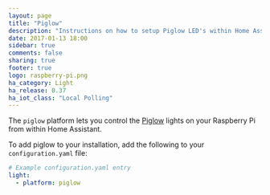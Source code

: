 ```yaml
---
layout: page
title: "Piglow"
description: "Instructions on how to setup Piglow LED's within Home Assistant."
date: 2017-01-13 18:00
sidebar: true
comments: false
sharing: true
footer: true
logo: raspberry-pi.png
ha_category: Light
ha_release: 0.37
ha_iot_class: "Local Polling"
---
```



The `piglow` platform lets you control the [Piglow](https://shop.pimoroni.com/products/piglow) lights on your Raspberry Pi from within Home Assistant.

To add piglow to your installation, add the following to your `configuration.yaml` file:

```yaml
# Example configuration.yaml entry
light:
  - platform: piglow
```
